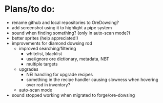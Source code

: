 Plans/to do:
============

- rename github and local repositories to OreDowsing?
- add screenshot using it to highlight a pipe system
- sound when finding something?  (only in auto-scan mode?)
- better sprites (help appreciated!)
- improvements for diamond dowsing rod
    - improved searching/filtering
        - whitelist, blacklist
        - use/ignore ore dictionary, metadata, NBT
        - multiple targets
    - upgrades
        - NEI handling for upgrade recipes
        - something in the recipe handler causing slowness when hovering over
          rod in inventory?
    - auto-scan mode
- sound stopped working when migrated to forge/ore-dowsing
